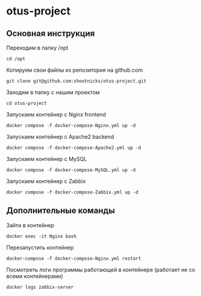 # otus-project


## Основная инструкция


Переходим в папку /opt

    cd /opt


Копируем свои файлы из репозитория на github.com

    git clone git@github.com:shootnicks/otus-project.git


Заходим в папку с нашим проектом

    cd otus-project


Запускаем контейнер c Nginx frontend


    docker compose -f docker-compose-Nginx.yml up -d


Запускаем контейнер c Apache2 backend


    docker compose -f docker-compose-Apache2.yml up -d


Запускаем контейнер c MySQL


    docker compose -f docker-compose-MySQL.yml up -d


Запускаем контейнер c Zabbix


    docker compose -f docker-compose-Zabbix.yml up -d


## Дополнительные команды


Зайти в контейнер

    docker exec -it Nginx bash


Перезапустить контейнер

    docker-compose -f docker-compose-Nginx.yml restart


Посмотреть логи программы работающей в контейнере (работает не со всеми контейнерами)

    docker logs zabbix-server
